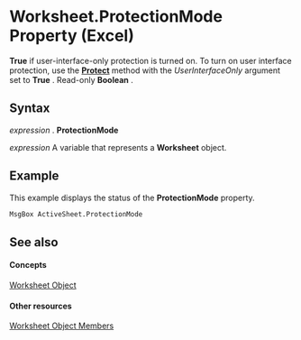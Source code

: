 
# Worksheet.ProtectionMode Property (Excel)

 **True** if user-interface-only protection is turned on. To turn on user interface protection, use the **[Protect](ed517a80-eea9-4268-5fbc-69c659beac0e.md)** method with the _UserInterfaceOnly_ argument set to **True** . Read-only **Boolean** .


## Syntax

 _expression_ . **ProtectionMode**

 _expression_ A variable that represents a **Worksheet** object.


## Example

This example displays the status of the  **ProtectionMode** property.


```vb
MsgBox ActiveSheet.ProtectionMode
```


## See also


#### Concepts


[Worksheet Object](182b705e-854a-81cc-a4b0-59b942de55ae.md)
#### Other resources


[Worksheet Object Members](f8c1afea-1a1c-f5e4-37e3-52c434c8c157.md)
